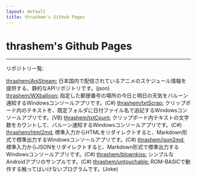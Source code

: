```yaml
---
layout: default
title: thrashem's Github Pages
---
```


# thrashem's Github Pages
***
リポジトリ一覧:  
  
[thrashem/AniStream:](https://github.com/thrashem/AniStream) 日本国内で配信されているアニメのスケジュール情報を提供する、静的なAPIリポジトリです。(json)  
[thrashem/WXballoon:](https://github.com/thrashem/WXballoon) 指定した郵便番号の場所の今日と明日の天気をバルーン通知するWindowsコンソールアプリです。(C#)
[thrashem/txtScrap:](https://github.com/thrashem/txtScrap) クリップボード内のテキストを、既定フォルダに日付ファイル名で追記するWindowsコンソールアプリです。(VB)
[thrashem/txtCount:](https://github.com/thrashem/txtCount) クリップボード内テキストの文字数をカウントして、バルーン通知するWindowsコンソールアプリです。(C#)
[thrashem/html2md:](https://github.com/thrashem/html2md) 標準入力からHTMLをリダイレクトすると、Markdown形式で標準出力するWindowsコンソールアプリです。(C#)
[thrashem/json2md:](https://github.com/thrashem/json2md) 標準入力からJSONをリダイレクトすると、Markdown形式で標準出力するWindowsコンソールアプリです。(C#)
[thrashem/blownkiss:](https://github.com/thrashem/blownkiss) シンプルなAndroidアプリのサンプルです。(C#)
[thrashem/untouchable:](https://github.com/thrashem/untouchable) ROM-BASICで動作する触ってはいけないプログラムです。(Joke)